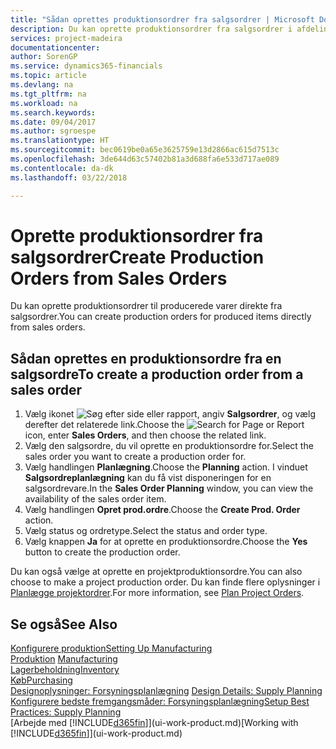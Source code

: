 ```yaml
---
title: "Sådan oprettes produktionsordrer fra salgsordrer | Microsoft Docs"
description: Du kan oprette produktionsordrer fra salgsordrer i afdelingen Salg & marketing.
services: project-madeira
documentationcenter: 
author: SorenGP
ms.service: dynamics365-financials
ms.topic: article
ms.devlang: na
ms.tgt_pltfrm: na
ms.workload: na
ms.search.keywords: 
ms.date: 09/04/2017
ms.author: sgroespe
ms.translationtype: HT
ms.sourcegitcommit: bec0619be0a65e3625759e13d2866ac615d7513c
ms.openlocfilehash: 3de644d63c57402b81a3d688fa6e533d717ae089
ms.contentlocale: da-dk
ms.lasthandoff: 03/22/2018

---
```

# <a name="create-production-orders-from-sales-orders"></a><span data-ttu-id="73d1d-103">Oprette produktionsordrer fra salgsordrer</span><span class="sxs-lookup"><span data-stu-id="73d1d-103">Create Production Orders from Sales Orders</span></span>
<span data-ttu-id="73d1d-104">Du kan oprette produktionsordrer til producerede varer direkte fra salgsordrer.</span><span class="sxs-lookup"><span data-stu-id="73d1d-104">You can create production orders for produced items directly from sales orders.</span></span>  

## <a name="to-create-a-production-order-from-a-sales-order"></a><span data-ttu-id="73d1d-105">Sådan oprettes en produktionsordre fra en salgsordre</span><span class="sxs-lookup"><span data-stu-id="73d1d-105">To create a production order from a sales order</span></span>  

1.  <span data-ttu-id="73d1d-106">Vælg ikonet ![Søg efter side eller rapport](media/ui-search/search_small.png "Ikonet Søg efter side eller rapport"), angiv **Salgsordrer**, og vælg derefter det relaterede link.</span><span class="sxs-lookup"><span data-stu-id="73d1d-106">Choose the ![Search for Page or Report](media/ui-search/search_small.png "Search for Page or Report icon") icon, enter **Sales Orders**, and then choose the related link.</span></span>  
2.  <span data-ttu-id="73d1d-107">Vælg den salgsordre, du vil oprette en produktionsordre for.</span><span class="sxs-lookup"><span data-stu-id="73d1d-107">Select the sales order you want to create a production order for.</span></span>  
3.  <span data-ttu-id="73d1d-108">Vælg handlingen **Planlægning**.</span><span class="sxs-lookup"><span data-stu-id="73d1d-108">Choose the **Planning** action.</span></span> <span data-ttu-id="73d1d-109">I vinduet **Salgsordreplanlægning** kan du få vist disponeringen for en salgsordrevare.</span><span class="sxs-lookup"><span data-stu-id="73d1d-109">In the **Sales Order Planning** window, you can view the availability of the sales order item.</span></span>  
4.  <span data-ttu-id="73d1d-110">Vælg handlingen **Opret prod.ordre**.</span><span class="sxs-lookup"><span data-stu-id="73d1d-110">Choose the **Create Prod. Order** action.</span></span>  
5.  <span data-ttu-id="73d1d-111">Vælg status og ordretype.</span><span class="sxs-lookup"><span data-stu-id="73d1d-111">Select the status and order type.</span></span>  
6.  <span data-ttu-id="73d1d-112">Vælg knappen **Ja** for at oprette en produktionsordre.</span><span class="sxs-lookup"><span data-stu-id="73d1d-112">Choose the **Yes** button to create the production order.</span></span>

<span data-ttu-id="73d1d-113">Du kan også vælge at oprette en projektproduktionsordre.</span><span class="sxs-lookup"><span data-stu-id="73d1d-113">You can also choose to make a project production order.</span></span> <span data-ttu-id="73d1d-114">Du kan finde flere oplysninger i [Planlægge projektordrer](production-how-to-plan-project-orders.md).</span><span class="sxs-lookup"><span data-stu-id="73d1d-114">For more information, see [Plan Project Orders](production-how-to-plan-project-orders.md).</span></span>   

## <a name="see-also"></a><span data-ttu-id="73d1d-115">Se også</span><span class="sxs-lookup"><span data-stu-id="73d1d-115">See Also</span></span>  
[<span data-ttu-id="73d1d-116">Konfigurere produktion</span><span class="sxs-lookup"><span data-stu-id="73d1d-116">Setting Up Manufacturing</span></span>](production-configure-production-processes.md)  
<span data-ttu-id="73d1d-117">[Produktion](production-manage-manufacturing.md)  </span><span class="sxs-lookup"><span data-stu-id="73d1d-117">[Manufacturing](production-manage-manufacturing.md)  </span></span>  
[<span data-ttu-id="73d1d-118">Lagerbeholdning</span><span class="sxs-lookup"><span data-stu-id="73d1d-118">Inventory</span></span>](inventory-manage-inventory.md)  
[<span data-ttu-id="73d1d-119">Køb</span><span class="sxs-lookup"><span data-stu-id="73d1d-119">Purchasing</span></span>](purchasing-manage-purchasing.md)  
<span data-ttu-id="73d1d-120">[Designoplysninger: Forsyningsplanlægning](design-details-supply-planning.md) </span><span class="sxs-lookup"><span data-stu-id="73d1d-120">[Design Details: Supply Planning](design-details-supply-planning.md) </span></span>  
[<span data-ttu-id="73d1d-121">Konfigurere bedste fremgangsmåder: Forsyningsplanlægning</span><span class="sxs-lookup"><span data-stu-id="73d1d-121">Setup Best Practices: Supply Planning</span></span>](setup-best-practices-supply-planning.md)  
<span data-ttu-id="73d1d-122">[Arbejde med [!INCLUDE[d365fin](includes/d365fin_md.md)]](ui-work-product.md)</span><span class="sxs-lookup"><span data-stu-id="73d1d-122">[Working with [!INCLUDE[d365fin](includes/d365fin_md.md)]](ui-work-product.md)</span></span>

